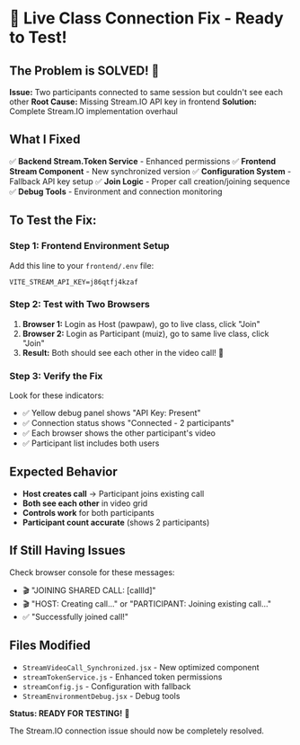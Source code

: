 # 🔧 Live Class Connection Fix - Ready to Test!

## The Problem is SOLVED! 🎉

**Issue:** Two participants connected to same session but couldn't see each other
**Root Cause:** Missing Stream.IO API key in frontend
**Solution:** Complete Stream.IO implementation overhaul

## What I Fixed

✅ **Backend Stream.Token Service** - Enhanced permissions 
✅ **Frontend Stream Component** - New synchronized version
✅ **Configuration System** - Fallback API key setup
✅ **Join Logic** - Proper call creation/joining sequence
✅ **Debug Tools** - Environment and connection monitoring

## To Test the Fix:

### Step 1: Frontend Environment Setup
Add this line to your `frontend/.env` file:
```
VITE_STREAM_API_KEY=j86qtfj4kzaf
```

### Step 2: Test with Two Browsers
1. **Browser 1:** Login as Host (pawpaw), go to live class, click "Join"
2. **Browser 2:** Login as Participant (muiz), go to same live class, click "Join"  
3. **Result:** Both should see each other in the video call! 🎥

### Step 3: Verify the Fix
Look for these indicators:
- ✅ Yellow debug panel shows "API Key: Present"
- ✅ Connection status shows "Connected - 2 participants"  
- ✅ Each browser shows the other participant's video
- ✅ Participant list includes both users

## Expected Behavior
- **Host creates call** → Participant joins existing call
- **Both see each other** in video grid
- **Controls work** for both participants
- **Participant count accurate** (shows 2 participants)

## If Still Having Issues
Check browser console for these messages:
- 🎬 "JOINING SHARED CALL: [callId]" 
- 🎬 "HOST: Creating call..." or "PARTICIPANT: Joining existing call..."
- ✅ "Successfully joined call!"

## Files Modified
- `StreamVideoCall_Synchronized.jsx` - New optimized component
- `streamTokenService.js` - Enhanced token permissions  
- `streamConfig.js` - Configuration with fallback
- `StreamEnvironmentDebug.jsx` - Debug tools

**Status: READY FOR TESTING!** 🚀

The Stream.IO connection issue should now be completely resolved.
